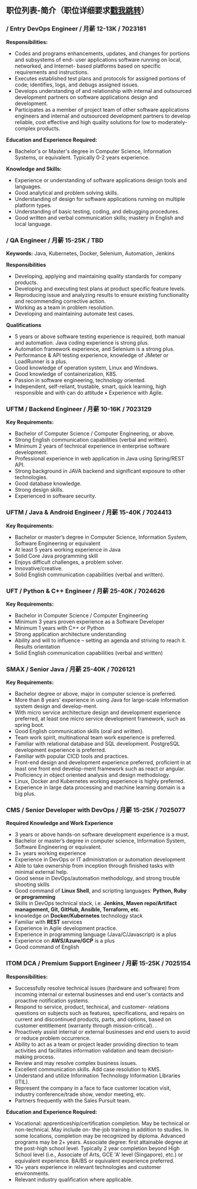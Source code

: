
## 职位列表-简介（职位详细要求[戳我跳转](https://zhuanlan.zhihu.com/p/471764975)）

###  / Entry DevOps Engineer / 月薪 12-13K / 7023181

**Responsibilities:**

- Codes and programs enhancements, updates, and changes for portions and subsystems of end- user applications software running on local, networked, and Internet- based platforms based on specific requirements and instructions.
- Executes established test plans and protocols for assigned portions of code; identifies, logs, and debugs assigned issues.
- Develops understanding of and relationship with internal and outsourced development partners on software applications design and development.
- Participates as a member of project team of other software applications engineers and internal and outsourced development partners to develop reliable, cost effective and high quality solutions for low to moderately- complex products.

**Education and Experience Required:**

- Bachelor's or Master's degree in Computer Science, Information Systems, or equivalent.
Typically 0-2 years experience.

**Knowledge and Skills:**

- Experience or understanding of software applications design tools and languages.
- Good analytical and problem solving skills.
- Understanding of design for software applications running on multiple platform types.
- Understanding of basic testing, coding, and debugging procedures.
- Good written and verbal communication skills; mastery in English and local language.

###  / QA Engineer / 月薪 15-25K / TBD

**Keywords:** Java, Kubernetes, Docker, Selenium, Automation, Jenkins

**Responsibilities**

- Developing, applying and maintaining quality standards for company products. 
- Developing and executing test plans at product specific feature levels. 
- Reproducing issue and analyzing results to ensure existing functionality and recommending corrective action. 
- Working as a team in problem resolution. 
- Developing and maintaining automate test cases.

**Qualifications**

- 5 years or above software testing experience is required, both manual and automation. Java coding experience is strong plus.
- Automation framework experience, and Selenium is a strong plus.
- Performance & API testing experience, knowledge of JMeter or LoadRunner is a plus. 
- Good knowledge of operation system, Linux and Windows. 
- Good knowledge of containerization, K8S. 
- Passion in software engineering, technology oriented. 
- Independent, self-reliant, trustable, smart, quick learning, high responsible and with can do attitude • Experience with Agile.

### UFTM / Backend Engineer / 月薪 10-16K / 7023129

**Key Requirements:**

- Bachelor of Computer Science / Computer Engineering, or above.  
- Strong English communication capabilities (verbal and written).  
- Minimum 2 years of technical experience in enterprise software development.  
- Professional experience in web application in Java using Spring/REST API.  
- Strong background in JAVA backend and significant exposure to other technologies.  
- Good database knowledge.  
- Strong design skills.  
- Experienced in software security.

### UFTM / Java & Android Engineer / 月薪 15-40K / 7024413

**Key Requirements:**

- Bachelor or master’s degree in Computer Science, Information System, Software Engineering or equivalent  
- At least 5 years working experience in Java  
- Solid Core Java programming skill  
- Enjoys difficult challenges, a problem solver.  
- Innovative/creative.  
- Solid English communication capabilities (verbal and written).

### UFT / Python & C++ Engineer / 月薪 25-40K / 7024626

**Key Requirements:**

- Bachelor in Computer Science / Computer Engineering  
- Minimum 3 years proven experience as a Software Developer  
- Minimum 1 years with  C++ or Python  
- Strong application architecture understanding  
- Ability and will to influence – setting an agenda and striving to reach it. Results orientation  
- Solid English communication capabilities (verbal and written)

### SMAX / Senior Java / 月薪 25-40K / 7026121

**Key Requirements:**

- Bachelor degree or above, major in computer science is preferred.
- More than 8 years’ experience in using Java for large-scale information system design and develop-ment.
- With micro service architecture design and development experience preferred, at least one micro service development framework, such as spring boot.
- Good English communication skills (oral and written).
- Team work spirit, multinational team work experience is preferred.
- Familiar with relational database and SQL development. PostgreSQL development experience is preferred.
- Familiar with popular CICD tools and practices.
- Front-end design and development experience preferred, proficient in at least one front end develop-ment framework such as react or angular.
- Proficiency in object oriented analysis and design methodology.
- Linux, Docker and Kubernetes working experience is highly preferred.
- Experience in large data processing and machine learning domain is a big plus.

### CMS / Senior Developer with DevOps / 月薪 15-25K / 7025077

**Required Knowledge and Work Experience**

- 3 years or above hands-on software development experience is a must.
- Bachelor or master’s degree in computer science, Information System, Software Engineering or equivalent.
- 3+ years working experience
- Experience in DevOps or IT administration or automation development
- Able to take ownership from inception through finished tasks with minimal external help.
- Good sense in DevOps/automation methodology, and strong trouble shooting skills
- Good command of **Linux Shell**, and scripting languages: **Python, Ruby or programming**
- Skills in DevOps technical stack, i.e. **Jenkins, Maven repo/Artifact management, Git, GitHub, Ansible, Terraform, etc**.
- knowledge on **Docker/Kubernetes** technology stack
- Familiar with **REST** services
- Experience in Agile development practice.
- Experience in programming language (Java/C/Javascript) is a plus
- Experience on **AWS/Azure/GCP** is a plus
- Good command of English

### ITOM DCA / Premium Support Engineer / 月薪 15-25K / 7025154

**Responsibilities:**

- Successfully resolve technical issues (hardware and software) from incoming internal or external businesses and end user's contacts and proactive notification systems.
- Respond to service, product, technical, and customer- relations questions on subjects such as features, specifications, and repairs on current and discontinued products, parts, and options, based on customer entitlement (warranty through mission-critical). .
- Proactively assist internal or external businesses and end users to avoid or reduce problem occurrence.
- Ability to act as a team or project leader providing direction to team activities and facilitates information validation and team decision- making process.
- Review and may resolve complex business issues.
- Excellent communication skills. Add case resolution to KMS.
- Understand and utilize Information Technology Information Libraries (ITIL).
- Represent the company in a face to face customer location visit, industry conference/trade show, vendor meeting, etc.
- Partners frequently with the Sales Pursuit team.

**Education and Experience Required:**

- Vocational: apprenticeship/certification completion. May be technical or non-technical. May include on- the-job training in addition to studies. In some locations, completion may be recognized by diploma. Advanced programs may be 2+ years. Associate degree: first attainable degree at the post-high school level. Typically 2 year completion beyond High School level (i.e., Associate of Arts, GCE 'A' level (Singapore), etc.) or equivalent experience. BA/BS or equivalent experience preferred.
- 10+ years experience in relevant technologies and customer environments.
- Relevant industry qualification where applicable.
